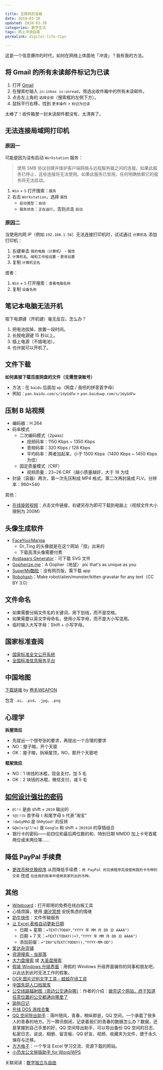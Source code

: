 ```yaml
---

title: 互联网百宝箱
date: 2019-03-20  
updated: 2020-03-30
categories: 数字生活   
tags: 网上冲浪指南
permalink: digital-life-tips  

---
```



这是一个信息爆炸的时代，如何在网络上体面地「冲浪」？我有我的方法。

<!-- more -->



## 将 Gmail 的所有未读邮件标记为已读

1. 打开 [Gmail](https://mail.google.com)
2. 在搜索栏输入 `in:inbox is:unread`，筛选出收件箱中的所有未读邮件。
3. 点击左上角的 `选择全部`（搜索框的左侧下方）。
4. 鼠标平行右移，找到 `更多操作` > `标记为已读`

太棒了！收件箱里一封未读邮件都没有，太清爽了。



## 无法连接局域网打印机

### 原因一

可能是因为没有启动 `Workstation` 服务：

> 使用 SMB 协议创建并维护客户端网络与远程服务器之间的连接。如果此服务已停止，这些连接将无法使用。如果此服务已禁用，任何明确依赖它的服务将无法启动。

1. `Win` + `S` 打开搜索：`服务`
2. 右击 `Workstation`，选择 `属性`
    - `启动类型`：`自动`
    - `服务状态`：`正在运行`，否则点击 `启动`



### 原因二

当使用内网 IP（例如 `192.168.1.56`）无法连接打印机时，试试通过 `计算机名` 添加打印机：

1. 右键单击 `我的电脑（计算机）` - `属性`
2. `计算机名、域和工作组设置` - `更改设置`
3. 复制 `计算机全名`

或者：

1. `Win` + `S` 打开搜索：`查看电脑名称`
2. 复制 `设备名称`



## 笔记本电脑无法开机

按下电源键（开机键）毫无反应，怎么办？

1. 把电池拔掉，放置一段时间。
2. 长按电源键 15 秒以上。
3. 插上电源（不插电池）。
4. 也许就可以开机了。



## 文件下载

**如何直接下载百度网盘的文件（无需登录账号）**

- 方法：在 `baidu` 后面加 `wp`（网盘 / 我呸的拼音首字母）
- 例如：`pan.baidu.com/s/1dyGdFw` > `pan.baiduwp.com/s/1dyGdFw`

## 压制 B 站视频

- 编码器：H.264
- 码率模式
  - 二次编码模式（2pass）
    - 视频码率：1150 Kbps ~ 1350 Kbps
    - 音频码率：320 Kbps / 128 Kbps
    - 平均码率：两者加起来，小于 1500 Kbps（1400 Kbps ~ 1450 Kbps 为佳）
  - 固定质量模式（CRF）
    - 视频质量：23~26 CRF（越小质量越好，大于 18 为佳
- 封装（容器）两次，第一次先压制成 MP4 格式，第二次再封装成 FLV。分辨率：960×540

其他：


- [在线旋转视频](https://www.aconvert.com/cn/video/rotate/)：点击文件链接，右键另存为即可下载到电脑上（视频文件大小限制为 200M）

## 头像生成软件

- [FaceYourManga](https://www.faceyourmanga.com/)
    - Dr_Ting 的头像就是在这个网站「捏」出来的
    - 下载高清头像需要付费
- [Avataaars Generator](https://getavataaars.com)：可下载 SVG 文件
- [Gopherize.me](https://gopherize.me/)：A Gopher（地鼠） pic that's as unique as you
- [SuperMii酷脸](https://www.supermii.cn/)：没有网页版，需下载 app
- [Robohash](https://robohash.org/)：Make robot/alien/monster/kitten gravatar for any text（CC BY 3.0）



## 文件命名

- 如果需要分隔文件名的关键词，用下划线，而不是空格。
- 如果需要以英文字母命名，使用小写字母，而不是大小写混用。
- 临时输入大写字母：Shift + 小写字母。




## 国家标准查阅

- [国家标准全文公开系统](http://www.gb688.cn/bzgk/gb/)
- [全国标准信息服务平台](http://www.std.gov.cn/)



## 中国地图

[下载链接](https://www.lanzous.com/iaxgdob) by [卷毛WEAPON](https://www.bilibili.com/video/BV1aC4y147T7)

包含 `.ai`、`.psd`、`.jpg`、`.png`



## 心理学

**拆屋效应**
- 先提出一个很夸张的要求，再提出一个合理的要求
- NO：屋子暗，开个天窗
- OK：屋子暗，拆掉屋顶，NO，那开个天窗吧


**框架效应**
- NO：1 块钱的冰棍，现金支付，加 5 毛
- OK：2 块钱的冰棍，微信支付，减 5 毛



## [如何设计强壮的密码](https://www.haikebang.org/passphrase.html)

- `@)!(` 是由 shift + `2019` 输出的
- `t@)!(b` 首字母 `t` 和尾字母 `b` 代表“淘宝”
- `!doGyMhO` 是 `OhMyGod!` 的反转
- `G@o)o!g(l!e)` 是 `Google` 和 shift + `201910` 的穿插组合
- 银行卡的密码——前四位和最后两位数的和、特别日期 MMDD 加上卡号首尾两位或末两位等……





## 降低 PayPal 手续费

- [更改币种兑换程序](https://www.paypal.com/c2/cgi-bin/webscr?cmd=_profile-merchant-pull-funding&buyer_hub) 从而降低手续费：`用 PayPal 的兑换程序完成使用我的卡币种的交易` 改成 `在给我的账单中使用卖家列出的币种。`





## 其他

- [Witeboard](https://witeboard.com)：打开即用的免费在线白板工具
- 心情烦躁，使用 [潮汐冥想](https://tide.fm/meditation/) 安抚焦虑的情绪
- [奶牛快传](https://cowtransfer.com/)：文件传输服务
- [让 Excel 表格自动更新日期](https://support.office.com/zh-cn/article/today-%E5%87%BD%E6%95%B0-5eb3078d-a82c-4736-8930-2f51a028fdd9)
  - 日期 + 星期：`=TEXT(TODAY,"YYYY 年 MM 月 DD 日 AAAA")`
  - 日期 + 7 天：`=TEXT(TODAY()+7,"YYYY 年 MM 月 DD 日 AAAA")`
  - 添加前缀：`="INV"&TEXT(TODAY(),"YYYY-MM-DD")`
- [爱达杂货铺](https://adzhp.cn/)
- [资源搜索 - 虫部落](http://magnet.chongbuluo.com/)
- [大力盘搜索](https://www.dalipan.com/) 或 [大圣盘搜索](https://www.dashengpan.com/)
- [假装 Windows 升级界面](http://fakeupdate.net/)：用假的 Windows 升级界面骗你的同事和朋友吧，以此达到此时无法工作的假象。
- [OCR 图片识别文字工具 - 蛙蛙在线工具](https://www.iamwawa.cn/ocr.html)
- [中国失踪人口档案库](http://zgszrkdak.cn/)
- [公交线路辐射图（周边公交通向哪）](https://bus.daibor.com/#/)：作者的介绍：[做完这个网站，终于知道任意位置的公交都通向哪里了](https://sspai.com/post/59229)
- [舔狗日记](http://tg.94275.cn/)
- [在线 DOS 游戏合集](https://dos.zczc.cz/)
- [QQ 空间导出助手](https://github.com/ShunCai/QZoneExport)：落叶随风，青春，稍纵即逝，QQ 空间，一个承载了很多人的青春的地方。万一腾讯倒闭，记录着我们的青春的数据怎么办？数据，还是掌握到自己手里的好，QQ 空间导出助手，可以导出备份 QQ 空间的日志、私密日志、说说、相册、留言板、QQ 好友、视频、收藏夹为文件，便于永久保存与迁移。
- [方方格子](http://www.ffcell.com/index.aspx)：一个专注 Excel 学习交流、资源下载的网站。
- [小恐龙公文排版助手 for Word/WPS](https://gw.xkonglong.com/#/)



关联阅读：[数字独立与自由](https://www.zmonster.me/2020/03/07/digital-independence-and-freedoom.html)